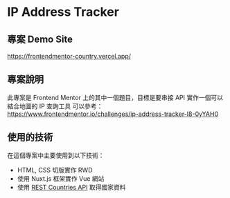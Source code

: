 # IP Address Tracker

## 專案 Demo Site

https://frontendmentor-country.vercel.app/

## 專案說明

此專案是 Frontend Mentor 上的其中一個題目，目標是要串接 API 實作一個可以結合地圖的 IP 查詢工具
可以參考：https://www.frontendmentor.io/challenges/ip-address-tracker-I8-0yYAH0

## 使用的技術

在這個專案中主要使用到以下技術：

- HTML, CSS 切版實作 RWD
- 使用 Nuxt.js 框架實作 Vue 網站
- 使用 [REST Countries API](https://restcountries.eu) 取得國家資料
